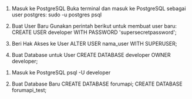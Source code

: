 <!-- Cara Membuat User Postgres -->
1. Masuk ke PostgreSQL
Buka terminal dan masuk ke PostgreSQL sebagai user postgres:
sudo -u postgres psql

2. Buat User Baru
Gunakan perintah berikut untuk membuat user baru:
CREATE USER developer WITH PASSWORD 'supersecretpassword';

3. Beri Hak Akses ke User
ALTER USER nama_user WITH SUPERUSER;

4. Buat Database untuk User
CREATE DATABASE developer OWNER developer;

<!-- Cara Membuat Databases -->
1. Masuk ke PostgreSQL
psql -U developer

2. Buat Database Baru
CREATE DATABASE forumapi;
CREATE DATABASE forumapi_test;